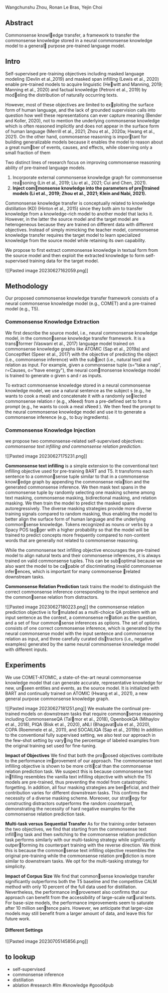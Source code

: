 
Wangchunshu Zhou, Ronan Le Bras, Yejin Choi

## Abstract
Commonsense knowledge transfer, a framework to transfer the
commonsense knowledge stored in a neural commonsense knowledge model to a general purpose pre-trained language model. 

## Intro
Self-supervised pre-training objectives including masked language modeling (Devlin et al.,2019) and masked span infilling (Lewis et al., 2020) enable pre-trained models to acquire linguistic (Hewitt and Manning, 2019; Manning et al., 2020) and factual knowledge (Petroni et al., 2019) by modeling the distribution of naturally occurring texts.

However, most of these objectives are limited to exploiting the surface form of human language, and the lack of grounded supervision calls into question how well these representations can ever capture meaning (Bender and Koller, 2020), not to mention the underlying commonsense knowledge which is often reasoned implicitly and does not appear in the surface form of human language (Merrill et al., 2021; Zhou et al., 2020a; Hwang et al., 2021). On the other hand, commonsense reasoning is important for building generalizable models because it enables the model to reason about a great number of events, causes, and effects, while observing only a small fraction of them

Two distinct lines of research focus on improving commonsense reasoning ability of pre-trained language models.
1. Incorporate external commonsense knowledge graph for commonsense reasoning (Lin et al., 2019; Liu et al., 2021; Cui and Chen, 2021). 
2. **Inject commonsense knowledge into the parameters of pretrained models (Li et al., 2019; Zhou et al., 2021; Klein and Nabi, 2021).**

Commonsense knowledge transfer is conceptually related to knowledge distillation (KD) (Hinton et al., 2015) since they both aim to transfer knowledge from a knowledge-rich model to another model that lacks it. However, in the latter the source model and the target model are heterogeneous because they are trained on different data with different objectives. Instead of simply mimicking the teacher model, commonsense knowledge transfer requires the target model to learn specialized knowledge from the source model while retaining its own capability.

We propose to first extract commonsense knowledge in textual form from the source model and then exploit the extracted knowledge to form self-supervised training data for the target model.

![[Pasted image 20230627162059.png]]

## Methodology
Our proposed commonsense knowledge transfer framework consists of a neural commonsense knowledge model (e.g., COMET) and a pre-trained model (e.g., T5).


### Commonsense Knowledge Extraction 
We first describe the source model, i.e., neural commonsense knowledge model, in the commonsense knowledge transfer framework. It is a transformer (Vaswani et al., 2017) language model trained on commonsense knowledge graphs like ATOMIC (Sap et al., 2019a) and ConceptNet (Speer et al., 2017) with the objective of predicting the object (i.e., commonsense inference) with the subject (i.e., natural text) and relation as input. For example, given a commonsense tuple (s=“take a nap", r=Causes, o=“have energy"), the neural commonsense knowledge model is trained to generate o given s and r as inputs.

To extract commonsense knowledge stored in a neural commonsense knowledge model, we use a natural sentence as the subject s (e.g., he wants to cook a meal) and concatenate it with a randomly selected commonsense relation r (e.g., xNeed) from a pre-defined set to form a prompt (e.g., he wants to cook a meal xNeed ). We then feed the prompt to the neural commonsense knowledge model and use it to generate a commonsense inference (e.g., to buy ingredients).

### Commonsense Knowledge Injection
we propose two commonsense-related self-supervised objectives: *commonsense text infilling and commonsense relation prediction.* 

![[Pasted image 20230627175231.png]]

**Commonsense text infilling** is a simple extension to the conventional text infilling objective used for pre-training BART and T5. It transforms each sentence to a commonsense tuple similar to that in a commonsense knowledge graph by appending the commonsense relation and the generated commonsense inference. We then mask text spans in the commonsense tuple by randomly selecting one masking scheme among text masking, commonsense masking, bidirectional masking, and relation masking. We then train the model to predict the masked spans autoregressively. The diverse masking strategies provide more diverse training signals compared to random masking, thus enabling the model to better align the surface form of human language and the underlying commonsense knowledge. Tokens recognized as nouns or verbs by a Spacy POS tagger with a higher probability so that the model will be trained to predict concepts more frequently compared to non-content words that are generally not related to commonsense reasoning.



While the commonsense text infilling objective encourages the pre-trained model to align natural texts and their commonsense inferences, it is always trained on valid commonsense tuples. This can be suboptimal because we also want the model to be capable of discriminating invalid commonsense inferences, which is important for many commonsense related downstream tasks.

**Commonsense Relation Prediction** task trains the model to distinguish the correct commonsense inference corresponding to the input sentence and the commonsense relation from distractors.

![[Pasted image 20230627180223.png]]
the commonsense relation prediction objective is formulated as a multi-choice QA problem with an input sentence as the context, a commonsense relation as the question, and a set of four commonsense inferences as options. The set of options
consists of one correct commonsense inference, which is generated by the neural commonsense model with the input sentence and commonsense relation as input, and three carefully curated distractors (i.e., negative examples) generated by the
same neural commonsense knowledge model with different inputs.

## Experiments
We use COMET-ATOMIC, a state-of-the-art neural commonsense knowledge model that can generate accurate, representative knowledge for new, unseen entities and events, as the source model. It is initialized with BART and continually trained on ATOMIC (Hwang et al., 2021), a new general purpose commonsense knowledge graph.

![[Pasted image 20230627181251.png]]
We evaluate the continual pre-trained models on downstream tasks that require commonsense reasoning including CommonsenseQA (Talmor et al., 2018), OpenbookQA (Mihaylov et al., 2018), PIQA (Bisk et al., 2020), aNLI (Bhagavatula et al., 2020), COPA (Roemmele et al., 2011), and SOCAILIQA (Sap et al., 2019b) In addition to the conventional fully supervised setting, we also test our approach in the few-shot setting by varying the percentage of labeled examples from the original training set used for fine-tuning.

**Impact of Objectives** We find that both the proposed objectives contribute to the performance improvement of our approach. The commonsense text infilling objective is shown to be more critical than the commonsense relation prediction task. We suspect this is because commonsense text infilling resembles the vanilla text infilling objective with which the T5 models are pre-trained, thus preventing the model from catastrophic forgetting. In addition, all four masking strategies are beneficial, and their contribution varies for different downstream tasks. This confirms the necessity of a diverse masking scheme. Moreover, our strategy for constructing distractors outperforms the random counterpart, demonstrating the necessity of hard negative examples for the commonsense relation prediction task. 

**Multi-task versus Sequential Transfer** As for the training order between the two objectives, we find that starting from the commonsense text infilling task and then switching to the commonsense relation prediction task performs similarly with our
multi-tasking strategy while significantly outperforming its counterpart training with the reverse direction. We think this is because the commonsense text infilling objective resembles the original pre-training while the commonsense relation prediction is more similar to downstream tasks. We opt for the multi-tasking strategy for simplicity.

**Impact of Corpus Size** We find that commonsense knowledge transfer significantly outperforms both the T5 baseline and the competitive CALM method with only 10 percent of the full data used for distillation. Nevertheless, the performance improvement also confirms that our approach can benefit from the accessibility of large-scale natural texts. For base-size models, the performance improvements seem to saturate after 10 million sentence pairs. However, we anticipate that larger-size models may still benefit from a larger amount of data, and leave this for future work. 


#### Different Settings

![[Pasted image 20230705145856.png]]

## to lookup
- self-supervised
- commonsense inference
- distillation
- ablation
#research #llm #knowledge #good4pub 